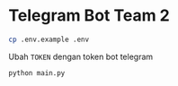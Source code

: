 # Telegram Bot Team 2

```bash
cp .env.example .env
```

Ubah `TOKEN` dengan token bot telegram

```bash
python main.py
```
